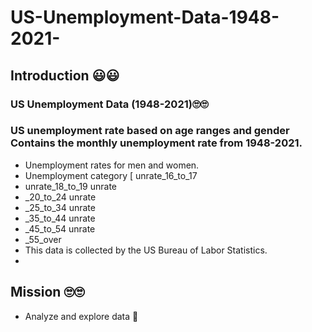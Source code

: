 # US-Unemployment-Data-1948-2021-
## Introduction 😃😃
### US Unemployment Data (1948-2021)🙄🙄 

### US unemployment rate based on age ranges and gender Contains the monthly unemployment rate from 1948-2021. 
- Unemployment rates for men and women.
- Unemployment category [ unrate_16_to_17
-  unrate_18_to_19 unrate
-  _20_to_24 unrate
-  _25_to_34 unrate
-  _35_to_44 unrate
-  _45_to_54 unrate
-  _55_over
-   This data is collected by the US Bureau of Labor Statistics. 
-   
## Mission 🙄🙄
- Analyze and explore data 🤝
